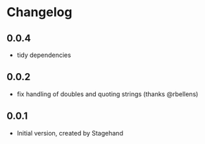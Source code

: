 # Changelog

## 0.0.4

- tidy dependencies

## 0.0.2

- fix handling of doubles and quoting strings (thanks @rbellens)

## 0.0.1

- Initial version, created by Stagehand
